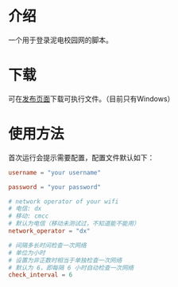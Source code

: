 # 介绍

一个用于登录泥电校园网的脚本。

# 下载

可在[发布页面](https://github.com/kewuaa/uestc_wifi_helper/releases)下载可执行文件。（目前只有Windows）

# 使用方法

首次运行会提示需要配置，配置文件默认如下：

``` toml
username = "your username"

password = "your password"

# network operator of your wifi
# 电信: dx
# 移动: cmcc
# 默认为电信（移动未测试过，不知道能不能用）
network_operator = "dx"

# 间隔多长时间检查一次网络
# 单位为小时
# 设置为非正数时相当于单独检查一次网络
# 默认为 6，即每隔 6 小时自动检查一次网络
check_interval = 6
```
